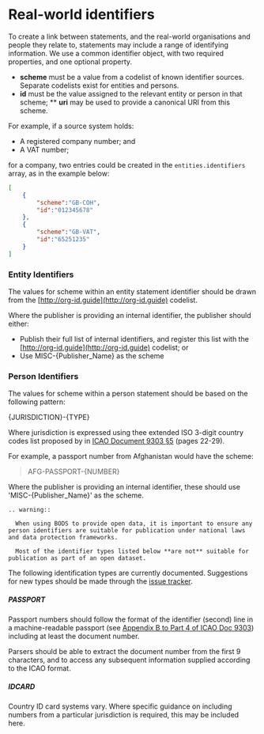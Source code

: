 Real-world identifiers
======================

To create a link between statements, and the real-world organisations and people they relate to, statements may include a range of identifying information. We use a common identifier object, with two required properties, and one optional property.

* **scheme** must be a value from a codelist of known identifier sources. Separate codelists exist for entities and persons. 
* **id** must be the value assigned to the relevant entity or person in that scheme;
** **uri** may be used to provide a canonical URI from this scheme.

For example, if a source system holds:

- A registered company number; and
- A VAT number;

for a company, two entries could be created in the ```entities.identifiers``` array, as in the example below:

```json
[
    {
        "scheme":"GB-COH",
        "id":"012345678"
    },
    {
        "scheme":"GB-VAT",
        "id":"65251235"
    }
]
```

### Entity Identifiers

The values for scheme within an entity statement identifier should be drawn from the [http://org-id.guide](http://org-id.guide) codelist. 

Where the publisher is providing an internal identifier, the publisher should either:

* Publish their full list of internal identifiers, and register this list with the [http://org-id.guide](http://org-id.guide) codelist; or
* Use MISC-{Publisher_Name} as the scheme

### Person Identifiers

The values for scheme within a person statement should be based on the following pattern:

{JURISDICTION}-{TYPE}

Where jurisdiction is expressed using thee extended ISO 3-digit country codes list proposed by in [ICAO Document 9303 §5](http://www.icao.int/publications/Documents/9303_p3_cons_en.pdf) (pages 22-29).

For example, a passport number from Afghanistan would have the scheme:

> AFG-PASSPORT-{NUMBER}

Where the publisher is providing an internal identifier, these should use 'MISC-{Publisher_Name}' as the scheme.

```eval_rst
.. warning:: 

  When using BODS to provide open data, it is important to ensure any person identifiers are suitable for publication under national laws and data protection frameworks.

  Most of the identifier types listed below **are not** suitable for publication as part of an open dataset.
```

The following identification types are currently documented. Suggestions for new types should be made through the [issue tracker](https://github.com/openownership/data-standard/issues). 

##### PASSPORT

Passport numbers should follow the format of the identifier (second) line in a machine-readable passport (see [Appendix B to Part 4 of ICAO Doc 9303](http://www.icao.int/publications/Documents/9303_p4_cons_en.pdf)) including at least the document number. 

Parsers should be able to extract the document number from the first 9 characters, and to access any subsequent information supplied according to the ICAO format.

##### IDCARD

Country ID card systems vary. Where specific guidance on including numbers from a particular jurisdiction is required, this may be included here. 







